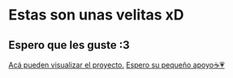 <h1>Estas son unas velitas xD</h1>
<h2>Espero que les guste :3 </h2>
<a href="https://velitas-x-d.vercel.app/">Acá pueden visualizar el proyecto.</a>
<a href="https://www.instagram.com/angel_low03/">Espero su pequeño apoyo☕💗</a>
